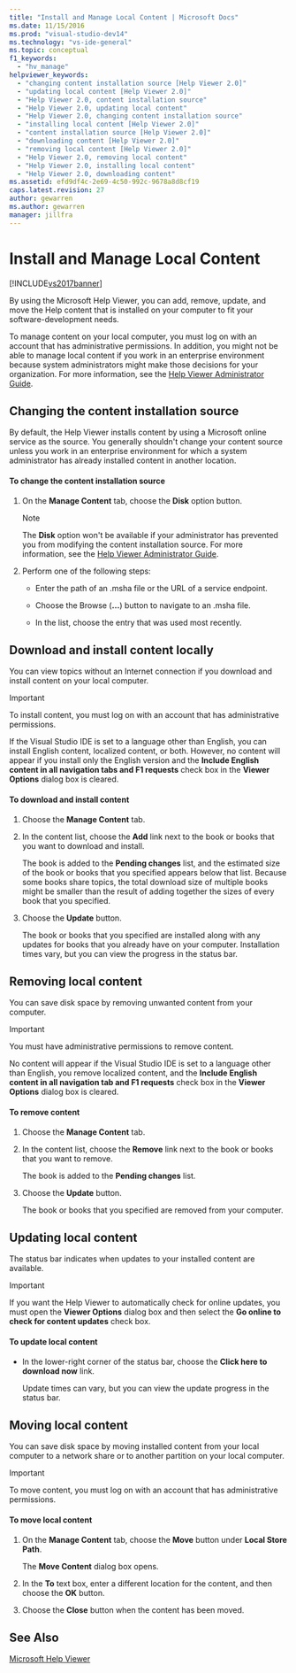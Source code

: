 ```yaml
---
title: "Install and Manage Local Content | Microsoft Docs"
ms.date: 11/15/2016
ms.prod: "visual-studio-dev14"
ms.technology: "vs-ide-general"
ms.topic: conceptual
f1_keywords: 
  - "hv_manage"
helpviewer_keywords: 
  - "changing content installation source [Help Viewer 2.0]"
  - "updating local content [Help Viewer 2.0]"
  - "Help Viewer 2.0, content installation source"
  - "Help Viewer 2.0, updating local content"
  - "Help Viewer 2.0, changing content installation source"
  - "installing local content [Help Viewer 2.0]"
  - "content installation source [Help Viewer 2.0]"
  - "downloading content [Help Viewer 2.0]"
  - "removing local content [Help Viewer 2.0]"
  - "Help Viewer 2.0, removing local content"
  - "Help Viewer 2.0, installing local content"
  - "Help Viewer 2.0, downloading content"
ms.assetid: efd9df4c-2e69-4c50-992c-9678a8d8cf19
caps.latest.revision: 27
author: gewarren
ms.author: gewarren
manager: jillfra
---
```

# Install and Manage Local Content
[!INCLUDE[vs2017banner](../includes/vs2017banner.md)]

By using the Microsoft Help Viewer, you can add, remove, update, and move the Help content that is installed on your computer to fit your software-development needs.  
  
 To manage content on your local computer, you must log on with an account that has administrative permissions. In addition, you might not be able to manage local content if you work in an enterprise environment because system administrators might make those decisions for your organization. For more information, see the [Help Viewer Administrator Guide](../ide/help-viewer-administrator-guide.md).  
  
## Changing the content installation source  
 By default, the Help Viewer installs content by using a Microsoft online service as the source. You generally shouldn't change your content source unless you work in an enterprise environment for which a system administrator has already installed content in another location.  
  
#### To change the content installation source  
  
1. On the **Manage Content** tab, choose the **Disk** option button.  
  
    > [!NOTE]
    >  The **Disk** option won't be available if your administrator has prevented you from modifying the content installation source. For more information, see the [Help Viewer Administrator Guide](../ide/help-viewer-administrator-guide.md).  
  
2. Perform one of the following steps:  
  
    - Enter the path of an .msha file or the URL of a service endpoint.  
  
    - Choose the Browse (**…**) button to navigate to an .msha file.  
  
    - In the list, choose the entry that was used most recently.  
  
## Download and install content locally  
 You can view topics without an Internet connection if you download and install content on your local computer.  
  
> [!IMPORTANT]
>  To install content, you must log on with an account that has administrative permissions.  
  
 If the Visual Studio IDE is set to a language other than English, you can install English content, localized content, or both. However, no content will appear if you install only the English version and the **Include English content in all navigation tabs and F1 requests** check box in the **Viewer Options** dialog box is cleared.  
  
#### To download and install content  
  
1. Choose the **Manage Content** tab.  
  
2. In the content list, choose the **Add** link next to the book or books that you want to download and install.  
  
     The book is added to the **Pending changes** list, and the estimated size of the book or books that you specified appears below that list. Because some books share topics, the total download size of multiple books might be smaller than the result of adding together the sizes of every book that you specified.  
  
3. Choose the **Update** button.  
  
     The book or books that you specified are installed along with any updates for books that you already have on your computer. Installation times vary, but you can view the progress in the status bar.  
  
## Removing local content  
 You can save disk space by removing unwanted content from your computer.  
  
> [!IMPORTANT]
>  You must have administrative permissions to remove content.  
  
 No content will appear if the Visual Studio IDE is set to a language other than English, you remove localized content, and the **Include English content in all navigation tab and F1 requests** check box in the **Viewer Options** dialog box is cleared.  
  
#### To remove content  
  
1. Choose the **Manage Content** tab.  
  
2. In the content list, choose the **Remove** link next to the book or books that you want to remove.  
  
     The book is added to the **Pending changes** list.  
  
3. Choose the **Update** button.  
  
     The book or books that you specified are removed from your computer.  
  
## Updating local content  
 The status bar indicates when updates to your installed content are available.  
  
> [!IMPORTANT]
>  If you want the Help Viewer to automatically check for online updates, you must open the **Viewer Options** dialog box and then select the **Go online to check for content updates** check box.  
  
#### To update local content  
  
- In the lower-right corner of the status bar, choose the **Click here to download now** link.  
  
  Update times can vary, but you can view the update progress in the status bar.  
  
## Moving local content  
 You can save disk space by moving installed content from your local computer to a network share or to another partition on your local computer.  
  
> [!IMPORTANT]
>  To move content, you must log on with an account that has administrative permissions.  
  
#### To move local content  
  
1. On the **Manage Content** tab, choose the **Move** button under **Local Store Path**.  
  
     The **Move Content** dialog box opens.  
  
2. In the **To** text box, enter a different location for the content, and then choose the **OK** button.  
  
3. Choose the **Close** button when the content has been moved.  
  
## See Also  
 [Microsoft Help Viewer](../ide/microsoft-help-viewer.md)
